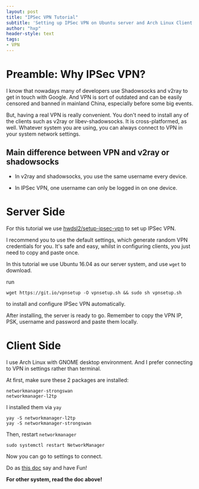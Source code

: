 ```yaml
---
layout: post
title: "IPSec VPN Tutorial"
subtitle: 'Setting up IPSec VPN on Ubuntu server and Arch Linux Client'
author: "hxp"
header-style: text
tags:
- VPN
---
```


# Preamble: Why IPSec VPN? #

I know that nowadays many of developers use Shadowsocks and v2ray to get in touch with Google. And VPN is sort of outdated and can be easily censored and banned in mainland China, especially before some big events.

But, having a real VPN is really convenient. You don't need to install any of the clients such as v2ray or libev-shadowsocks. It is cross-platformed, as well. Whatever system you are using, you can always connect to VPN in your system network settings.

## Main difference between VPN and v2ray or shadowsocks ##

- In v2ray and shadowsocks, you use the same username every device.

- In IPSec VPN, one username can only be logged in on one device.

# Server Side #

For this tutorial we use [hwdsl2/setup-ipsec-vpn](https://github.com/hwdsl2/setup-ipsec-vpn) to set up IPSec VPN.

I recommend you to use the default settings, which generate random VPN credentials for you. It's safe and easy, whilst in configuring clients, you just need to copy and paste once.

In this tutorial we use Ubuntu 16.04 as our server system, and use `wget` to download.

run

``` shell
wget https://git.io/vpnsetup -O vpnsetup.sh && sudo sh vpnsetup.sh
```

to install and configure IPSec VPN automatically.

After installing, the server is ready to go. Remember to copy the VPN IP, PSK, username and password and paste them locally.

# Client Side #

I use Arch Linux with GNOME desktop environment. And I prefer connecting to VPN in settings rather than terminal.

At first, make sure these 2 packages are installed:

``` shell
networkmanager-strongswan
networkmanager-l2tp
```

I installed them via `yay`

``` shell
yay -S networkmanager-l2tp
yay -S networkmanager-strongswan
```

Then, restart `networkmanager`

``` shell
sudo systemctl restart NetworkManager
```

Now you can go to settings to connect.

Do as [this doc](https://github.com/hwdsl2/setup-ipsec-vpn) say and have Fun!

**For other system, read the doc above!**
